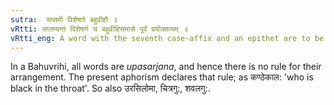 ```yaml
---
sutra:  सप्तमी विशेषणे बहुव्रीहौ ॥
vRtti: सप्तम्यन्तं विशेषणं च बहुव्रीहिसमासे पूर्वं प्रयोक्तव्यम् ॥
vRtti_eng: A word with the seventh case-affix and an epithet are to be placed first in the _Bahuvrihi_ compound. 
---
```

In a Bahuvrihi, all words are _upasarjana_, and hence there is no rule for their arrangement. The present aphorism declares that rule; as कण्ठेकाल: 'who is black in the throat'. So also उरसिलोमा, चित्रगु:, शवलगु:.